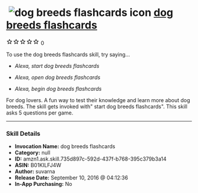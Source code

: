 # &nbsp;<img src="skill_icon" alt="dog breeds flashcards icon" width="36"> [dog breeds flashcards](http://alexa.amazon.com/#skills/amzn1.ask.skill.735d897c-592d-437f-b768-395c379b3a14)
![0 stars](../../images/ic_star_border_black_18dp_1x.png)![0 stars](../../images/ic_star_border_black_18dp_1x.png)![0 stars](../../images/ic_star_border_black_18dp_1x.png)![0 stars](../../images/ic_star_border_black_18dp_1x.png)![0 stars](../../images/ic_star_border_black_18dp_1x.png) 0

To use the dog breeds flashcards skill, try saying...

* *Alexa, start dog breeds flashcards*

* *Alexa, open dog breeds flashcards*

* *Alexa, begin dog breeds flashcards*

For dog lovers. A fun way to test their knowledge and learn more about dog breeds.
The skill gets invoked with" start dog breeds flashcards".
This skill asks 5 questions per game.

***

### Skill Details

* **Invocation Name:** dog breeds flashcards
* **Category:** null
* **ID:** amzn1.ask.skill.735d897c-592d-437f-b768-395c379b3a14
* **ASIN:** B01KILFJ4W
* **Author:** suvarna
* **Release Date:** September 10, 2016 @ 04:12:36
* **In-App Purchasing:** No
